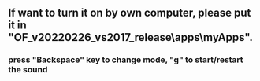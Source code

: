 ## If want to turn it on by own computer, please put it in "OF_v20220226_vs2017_release\apps\myApps".

### press "Backspace" key to change mode, "g" to start/restart the sound
